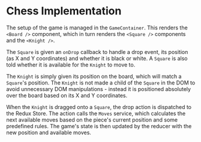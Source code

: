 # Chess Implementation

The setup of the game is managed in the `GameContainer`. This renders the `<Board />` component, which in turn renders the `<Square />` components and the `<Knight />`.

The `Square` is given an `onDrop` callback to handle a drop event, its position (as X and Y coordinates) and whether it is black or white. A `Square` is also told whether it is available for the `Knight` to move to.

The `Knight` is simply given its position on the board, which will match a `Square`'s position. The `Knight` is not made a child of the `Square` in the DOM to avoid unnecessary DOM manipulations - instead it is positioned absolutely over the board based on its X and Y coordinates.

When the `Knight` is dragged onto a `Square`, the drop action is dispatched to the Redux Store. The action calls the `Moves` service, which calculates the next available moves based on the piece's current position and some predefined rules. The game's state is then updated by the reducer with the new position and available moves.
